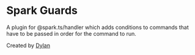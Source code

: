 # Spark Guards

A plugin for @spark.ts/handler which adds conditions to commands that have to be passed in order for the command to run.

Created by [Dylan](https://github.com/ThatGhostYT)
